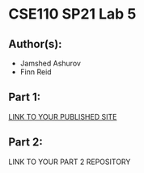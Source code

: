 # CSE110 SP21 Lab 5

## Author(s):
- Jamshed Ashurov
- Finn Reid

## Part 1:

[LINK TO YOUR PUBLISHED SITE](https://ashurja.github.io/Lab5/)

## Part 2:

LINK TO YOUR PART 2 REPOSITORY